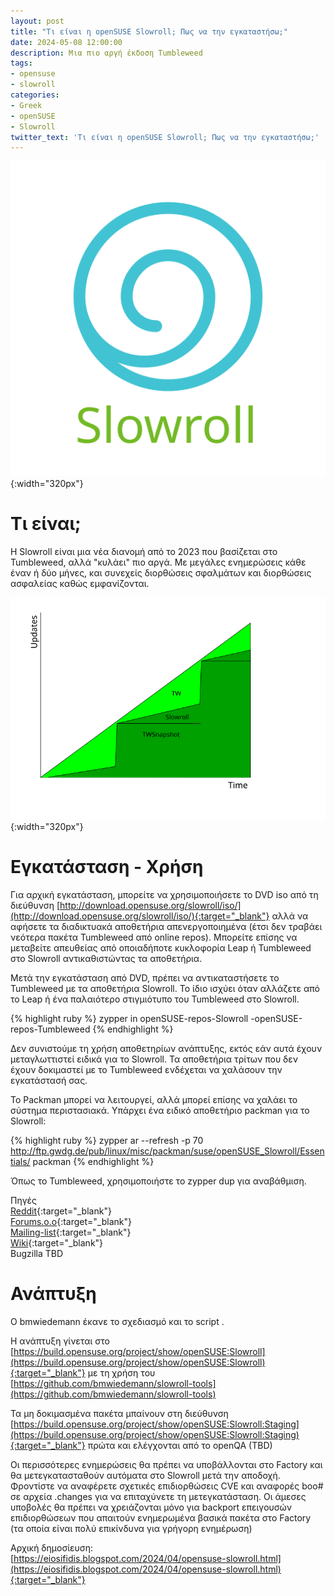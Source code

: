```yaml
---
layout: post
title: "Τι είναι η openSUSE Slowroll; Πως να την εγκαταστήσω;"
date: 2024-05-08 12:00:00
description: Μια πιο αργή έκδοση Tumbleweed
tags:
- opensuse
- slowroll
categories:
- Greek
- openSUSE
- Slowroll
twitter_text: 'Τι είναι η openSUSE Slowroll; Πως να την εγκαταστήσω;'
---
```


![Slowroll Logo](/post_images/opensuse/slowroll/Slowroll_logo_by_pprmint_text.png "Slowroll Logo"){:width="320px"}

# Τι είναι;
Η Slowroll είναι μια νέα διανομή από το 2023 που βασίζεται στο Tumbleweed, αλλά "κυλάει" πιο αργά. Με μεγάλες ενημερώσεις κάθε έναν ή δύο μήνες, και συνεχείς διορθώσεις σφαλμάτων και διορθώσεις ασφαλείας καθώς εμφανίζονται.

![Slowroll vs Tumbleweed](/post_images/opensuse/slowroll/Slowroll-vs-tumbleweed-updates.png "Slowroll  vs Tumbleweed"){:width="320px"}

# Εγκατάσταση - Χρήση

Για αρχική εγκατάσταση, μπορείτε να χρησιμοποιήσετε το DVD iso από τη διεύθυνση [http://download.opensuse.org/slowroll/iso/](http://download.opensuse.org/slowroll/iso/){:target="_blank"} αλλά να αφήσετε τα διαδικτυακά αποθετήρια απενεργοποιημένα (έτσι δεν τραβάει νεότερα πακέτα Tumbleweed από online repos). Μπορείτε επίσης να μεταβείτε απευθείας από οποιαδήποτε κυκλοφορία Leap ή Tumbleweed στο Slowroll αντικαθιστώντας τα αποθετήρια.

Μετά την εγκατάσταση από DVD, πρέπει να αντικαταστήσετε το Tumbleweed με τα αποθετήρια Slowroll. Το ίδιο ισχύει όταν αλλάζετε από το Leap ή ένα παλαιότερο στιγμιότυπο του Tumbleweed στο Slowroll.

{% highlight ruby %}
zypper in openSUSE-repos-Slowroll -openSUSE-repos-Tumbleweed
{% endhighlight %}

Δεν συνιστούμε τη χρήση αποθετηρίων ανάπτυξης, εκτός εάν αυτά έχουν μεταγλωττιστεί ειδικά για το Slowroll. Τα αποθετήρια τρίτων που δεν έχουν δοκιμαστεί με το Tumbleweed ενδέχεται να χαλάσουν την εγκατάστασή σας.

Το Packman μπορεί να λειτουργεί, αλλά μπορεί επίσης να χαλάει το σύστημα περιστασιακά. Υπάρχει ένα ειδικό αποθετήριο packman για το Slowroll:

{% highlight ruby %}
zypper ar --refresh -p 70 http://ftp.gwdg.de/pub/linux/misc/packman/suse/openSUSE_Slowroll/Essentials/ packman
{% endhighlight %}

Όπως το Tumbleweed, χρησιμοποιήστε το zypper dup για αναβάθμιση.

Πηγές  
[Reddit](https://www.reddit.com/r/openSUSE_Slowroll/){:target="_blank"}   
[Forums.o.o](https://forums.opensuse.org/tag/slowroll){:target="_blank"}   
[Mailing-list](https://lists.opensuse.org/archives/search?mlist=factory%40lists.opensuse.org&q=Slowroll){:target="_blank"}   
[Wiki](https://en.opensuse.org/openSUSE:Slowroll){:target="_blank"}   
Bugzilla TBD   


# Ανάπτυξη

O bmwiedemann έκανε το σχεδιασμό και το script .

Η ανάπτυξη γίνεται στο [https://build.opensuse.org/project/show/openSUSE:Slowroll](https://build.opensuse.org/project/show/openSUSE:Slowroll){:target="_blank"} με τη χρήση του [https://github.com/bmwiedemann/slowroll-tools](https://github.com/bmwiedemann/slowroll-tools)

Τα μη δοκιμασμένα πακέτα μπαίνουν στη διεύθυνση [https://build.opensuse.org/project/show/openSUSE:Slowroll:Staging](https://build.opensuse.org/project/show/openSUSE:Slowroll:Staging){:target="_blank"} πρώτα και ελέγχονται από το openQA (TBD)

Οι περισσότερες ενημερώσεις θα πρέπει να υποβάλλονται στο Factory και θα μετεγκατασταθούν αυτόματα στο Slowroll μετά την αποδοχή. Φροντίστε να αναφέρετε σχετικές επιδιορθώσεις CVE και αναφορές boo# σε αρχεία .changes για να επιταχύνετε τη μετεγκατάσταση. Οι άμεσες υποβολές θα πρέπει να χρειάζονται μόνο για backport επειγουσών επιδιορθώσεων που απαιτούν ενημερωμένα βασικά πακέτα στο Factory (τα οποία είναι πολύ επικίνδυνα για γρήγορη ενημέρωση)


Αρχική δημοσίευση:  
[https://eiosifidis.blogspot.com/2024/04/opensuse-slowroll.html](https://eiosifidis.blogspot.com/2024/04/opensuse-slowroll.html){:target="_blank"}
